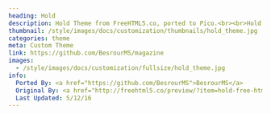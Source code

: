 ```yaml
---
heading: Hold
description: Hold Theme from FreeHTML5.co, ported to Pico.<br><br>Hold is a free html5 bootstrap template perfect for freelancers, creatives, web designer and developers alike to showcase their portfolio in an elegant way. This template has a smooth slick transition between pages and also it comes with black and white pre-made toggle style.
thumbnail: /style/images/docs/customization/thumbnails/hold_theme.jpg
categories: theme
meta: Custom Theme
link: https://github.com/BesrourMS/magazine
images:
  - /style/images/docs/customization/fullsize/hold_theme.jpg
info:
  Ported By: <a href="https://github.com/BesrourMS">BesrourMS</a>
  Original By: <a href="http://freehtml5.co/preview/?item=hold-free-html5-bootstrap-template">FreeHTML5.co</a>
  Last Updated: 5/12/16
---
```

